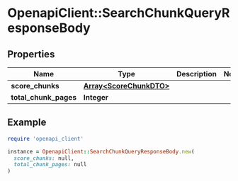 # OpenapiClient::SearchChunkQueryResponseBody

## Properties

| Name | Type | Description | Notes |
| ---- | ---- | ----------- | ----- |
| **score_chunks** | [**Array&lt;ScoreChunkDTO&gt;**](ScoreChunkDTO.md) |  |  |
| **total_chunk_pages** | **Integer** |  |  |

## Example

```ruby
require 'openapi_client'

instance = OpenapiClient::SearchChunkQueryResponseBody.new(
  score_chunks: null,
  total_chunk_pages: null
)
```

